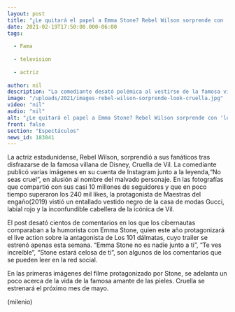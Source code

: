 ```yaml
---
layout: post
title: "¿Le quitará el papel a Emma Stone? Rebel Wilson sorprende con 'look' de Cruella de Vil"
date: 2021-02-19T17:50:00.000-06:00
tags:
  
  - Fama
  
  - television
  
  - actriz
  
author: nil
description: "La comediante desató polémica al vestirse de la famosa villana sólo un día después de que el tráiler de la cinta de Emma Stone se hiciera público. "
image: "/uploads/2021/images-rebel-wilson-sorprende-look-cruella.jpg"
video: "nil"
audio: "nil"
alt: "¿Le quitará el papel a Emma Stone? Rebel Wilson sorprende con 'look' de Cruella de Vil"
front: false
section: "Espectáculos"
news_id: 183041
---
```


La actriz estadunidense, Rebel Wilson, sorprendió a sus fanáticos tras disfrazarse de la famosa villana de Disney, Cruella de Vil. La comediante publicó varias imágenes en su cuenta de Instagram junto a la leyenda,“No seas cruel”, en alusión al nombre del malvado personaje. En las fotografías que compartió con sus casi 10 millones de seguidores y que en poco tiempo superaron los 240 mil likes, la protagonista de Maestras del engaño(2019) vistió un entallado vestido negro de la casa de modas Gucci, labial rojo y la inconfundible cabellera de la icónica de Vil.

El post desató cientos de comentarios en los que los cibernautas comparaban a la humorista con Emma Stone, quien este año protagonizará el live action sobre la antagonista de Los 101 dálmatas, cuyo trailer se estrenó apenas esta semana. “Emma Stone no es nadie junto a ti”, “Te ves increíble”, “Stone estará celosa de ti”, son algunos de los comentarios que se pueden leer en la red social.

 En las primeras imágenes del filme protagonizado por Stone, se adelanta un poco acerca de la vida de la famosa amante de las pieles. Cruella se estrenará el próximo mes de mayo.  

(milenio)